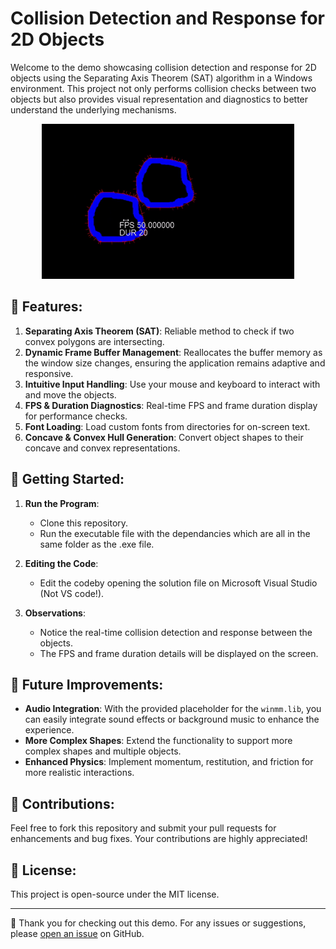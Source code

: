 # Collision Detection and Response for 2D Objects

Welcome to the demo showcasing collision detection and response for 2D objects using the Separating Axis Theorem (SAT) algorithm in a Windows environment. This project not only performs collision checks between two objects but also provides visual representation and diagnostics to better understand the underlying mechanisms.

<p align="center">
    <img src="demo.gif" width="80%" height="50%">
</p>

## 🌟 Features:

1. **Separating Axis Theorem (SAT)**: Reliable method to check if two convex polygons are intersecting.
2. **Dynamic Frame Buffer Management**: Reallocates the buffer memory as the window size changes, ensuring the application remains adaptive and responsive.
3. **Intuitive Input Handling**: Use your mouse and keyboard to interact with and move the objects.
4. **FPS & Duration Diagnostics**: Real-time FPS and frame duration display for performance checks.
5. **Font Loading**: Load custom fonts from directories for on-screen text.
6. **Concave & Convex Hull Generation**: Convert object shapes to their concave and convex representations.

## 🚀 Getting Started:

1. **Run the Program**:
   - Clone this repository.
   - Run the executable file with the dependancies which are all in the same folder as the .exe file.

3. **Editing the Code**:
   - Edit the codeby opening the solution file on Microsoft Visual Studio (Not VS code!).

4. **Observations**:
   - Notice the real-time collision detection and response between the objects.
   - The FPS and frame duration details will be displayed on the screen.

## 📌 Future Improvements:

- **Audio Integration**: With the provided placeholder for the `winmm.lib`, you can easily integrate sound effects or background music to enhance the experience.
- **More Complex Shapes**: Extend the functionality to support more complex shapes and multiple objects.
- **Enhanced Physics**: Implement momentum, restitution, and friction for more realistic interactions.

## 🤝 Contributions:

Feel free to fork this repository and submit your pull requests for enhancements and bug fixes. Your contributions are highly appreciated!

## 📜 License:

This project is open-source under the MIT license.

---

👏 Thank you for checking out this demo. For any issues or suggestions, please [open an issue](https://github.com/your-github-username/repo-name/issues/new) on GitHub.

